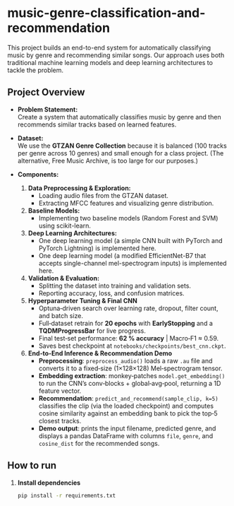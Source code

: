 ﻿# music-genre-classification-and-recommendation
This project builds an end-to-end system for automatically classifying music by genre and recommending similar songs. Our approach uses both traditional machine learning models and deep learning architectures to tackle the problem.

## Project Overview

- **Problem Statement:**  
  Create a system that automatically classifies music by genre and then recommends similar tracks based on learned features.

- **Dataset:**  
  We use the **GTZAN Genre Collection** because it is balanced (100 tracks per genre across 10 genres) and small enough for a class project. (The alternative, Free Music Archive, is too large for our purposes.)

- **Components:**  
  1. **Data Preprocessing & Exploration:**  
     - Loading audio files from the GTZAN dataset.
     - Extracting MFCC features and visualizing genre distribution.
  2. **Baseline Models:**  
     - Implementing two baseline models (Random Forest and SVM) using scikit-learn.
  3. **Deep Learning Architectures:**  
     - One deep learning model (a simple CNN built with PyTorch and PyTorch Lightning) is implemented here.
     - One deep learning model (a modified EfficientNet-B7 that accepts single-channel mel-spectrogram inputs) is implemented here.
  4. **Validation & Evaluation:**  
     - Splitting the dataset into training and validation sets.
     - Reporting accuracy, loss, and confusion matrices.
  5. **Hyperparameter Tuning & Final CNN**  
     - Optuna‑driven search over learning rate, dropout, filter count, and batch size.  
     - Full‑dataset retrain for **20 epochs** with **EarlyStopping** and a **TQDMProgressBar** for live progress.  
     - Final test‑set performance: **62 % accuracy** | Macro‑F1 ≈ 0.59.  
     - Saves best checkpoint at `notebooks/checkpoints/best_cnn.ckpt`.
  6. **End‑to‑End Inference & Recommendation Demo**  
     - **Preprocessing**: `preprocess_audio()` loads a raw `.au` file and converts it to a fixed‑size (1×128×128) Mel‑spectrogram tensor.  
     - **Embedding extraction**: monkey‑patches `model.get_embedding()` to run the CNN’s conv‑blocks + global‑avg‑pool, returning a 1D feature vector.  
     - **Recommendation**: `predict_and_recommend(sample_clip, k=5)` classifies the clip (via the loaded checkpoint) and computes cosine similarity against an embedding bank to pick the top‑5 closest tracks.  
     - **Demo output**: prints the input filename, predicted genre, and displays a pandas DataFrame with columns `file`, `genre`, and `cosine_dist` for the recommended songs.  

## How to run

1. **Install dependencies**  
   ```bash
   pip install -r requirements.txt
